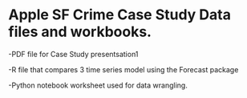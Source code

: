 # Apple SF Crime Case Study Data files and workbooks.

-PDF file for Case Study presentsation1

-R file that compares 3 time series model using the Forecast package

-Python notebook worksheet used for data wrangling.

